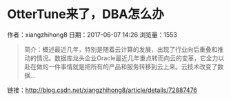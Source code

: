 # OtterTune来了，DBA怎么办
作者：xiangzhihong8
日期：2017-06-07 14:26
浏览量：1553
> 简介：概述最近几年，特别是随着云计算的发展，出现了行业向后重叠和推动的情况。数据库龙头企业Oracle最近几年重点转而向云的变革，它全力以赴在做的一件事情就是把所有的产品和服务转移到云上来。云技术改变了数据...

 链接：http://blog.csdn.net/xiangzhihong8/article/details/72887476
